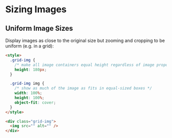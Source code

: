 # Sizing Images

## Uniform Image Sizes

Display images as close to the original size but zooming and cropping to be uniform (e.g. in a grid):

```html
<style>
  .grid-img {
    /* make all image containers equal height regardless of image proportions */
    height: 180px;
  }

  .grid-img img {
    /* show as much of the image as fits in equal-sized boxes */
    width: 100%;
    height: 100%;
    object-fit: cover;
  }
</style>

<div class="grid-img">
  <img src="" alt="" />
</div>
```
